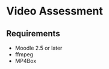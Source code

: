 Video Assessment
================

Requirements
------------

* Moodle 2.5 or later
* ffmpeg
* MP4Box
